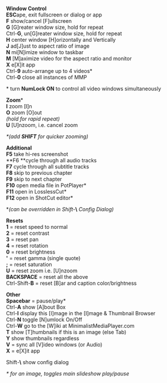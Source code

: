**Window Control**<br />
**ESC**ape, exit fullscreen or dialog or app<br />
**F** show/cancel [F]ullscreen<br />
**G** [G]reater window size, hold for repeat<br />
Ctrl-**G**, un[G]reater window size, hold for repeat<br />
**H** center window [H]orizontally and Vertically<br />
**J** ad[J]ust to aspect ratio of image<br />
**N** mi[N]imize window to taskbar<br />
**M** [M]aximize video for the aspect ratio and monitor<br />
**X** e[X]it app<br />
Ctrl-**9** auto-arrange up to 4 videos\*<br />
Ctrl-**0** close all instances of MMP<br />

\* turn **NumLock ON** to control all video windows simultaneously<br />

**Zoom**\*<br />
**I** zoom [I]n<br />
**O** zoom [O]out<br />
_(hold for rapid repeat)_<br />
**U** [U]nzoom, i.e. cancel zoom<br />

_\*(add **SHIFT** for quicker zooming)_<br />

**Additional**<br />
**F5** take hi-res screenshot<br />
**F6 **cycle through all audio tracks<br />
**F7** cycle through all subtitle tracks<br />
**F8** skip to previous chapter<br />
**F9** skip to next chapter<br />
**F10** open media file in PotPlayer\*<br />
**F11** open in LosslessCut\*<br />
**F12** open in ShotCut editor\*<br />

\*_(can be overridden in Shift-_**\\** _Config Dialog)_<br />

**Resets**<br />
**1** = reset speed to normal<br />
**2** = reset contrast<br />
**3** = reset pan<br />
**4** = reset rotation<br />
**0** = reset brightness<br />
**'**  = reset gamma (single quote)<br />
**;**  = reset saturation<br />
**U** = reset  zoom i.e. [U]nzoom<br />
**BACKSPACE** = reset all the above<br />
Ctrl-Shift-**B** = reset [B]ar and caption color/brightness<br />

**Other**<br />
**Spacebar** = pause/play\*<br />
Ctrl-**A** show [A]bout Box<br />
Ctrl-**I** display this [I]mage in the [I]mage & Thumbnail Browser<br />
Ctrl-**N** toggle [N]umlock On/Off<br />
Ctrl-**W** go to the [W]iki at MinimalistMediaPlayer.com<br />
**T** show [T]humbnails if this is an image (else Tab)<br />
**Y** show thumbnails regardless<br />
**V** = sync all [V]ideo windows (or Audio)<br />
**X** = e[X]it app<br />

Shift-**\\** show config dialog<br />

_* for an image, toggles main slideshow play/pause_

